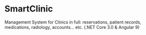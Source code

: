 # SmartClinic
Management System for Clinics in full: reservations, patient records, medications, radiology, accounts... etc. (.NET Core 3.0 & Angular 9)
